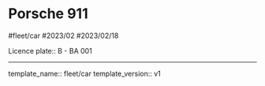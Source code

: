# Porsche 911
#fleet/car #2023/02 #2023/02/18

Licence plate:: B - BA 001

--------------------------

template_name:: fleet/car
template_version:: v1
